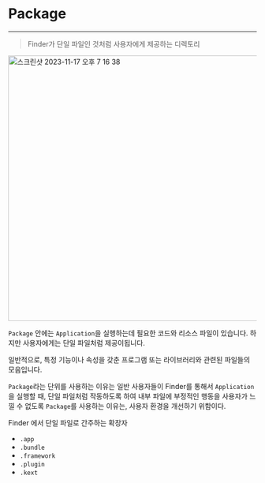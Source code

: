 # Package

---

> Finder가 단일 파일인 것처럼 사용자에게 제공하는 디렉토리
> 

<img width="538" alt="스크린샷 2023-11-17 오후 7 16 38" src="https://github.com/jjunhaa0211/Tuist-Junha/assets/102890390/16da634c-f02c-4a70-8a5d-81bdf1c60fef">


`Package` 안에는 `Application`을 실행하는데 필요한 코드와 리소스 파일이 있습니다. 하지만 사용자에게는 단일 파일처럼 제공이됩니다.

일반적으로, 특정 기능이나 속성을 갖춘 프로그램 또는 라이브러리와 관련된 파일들의 모음입니다. 

`Package`라는 단위를 사용하는 이유는 일반 사용자들이 Finder를 통해서 `Application`을 실행할 때, 단일 파일처럼 작동하도록 하여 내부 파일에 부정적인 행동을 사용자가 느낄 수 없도록 `Package`를 사용하는 이유는, 사용자 환경을 개선하기 위함이다.

Finder 에서 단일 파일로 간주하는 확장자

- `.app`
- `.bundle`
- `.framework`
- `.plugin`
- `.kext`
